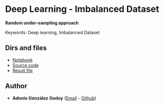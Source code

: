 # Deep Learning - Imbalanced Dataset 

__Random under-sampling approach__

Keywords: Deep learning, Imbalanced Dataset

## Dirs and files

- [Notebook](https://github.com/adions025/imbalanced_dataset-/blob/master/nbs/imbalanced_dataset.ipynb)
- [Source code](https://github.com/adions025/imbalanced_dataset-/tree/master/src)
- [Result file](https://github.com/adions025/imbalanced_dataset-/blob/master/data/results.csv)

## Author

* **Adonis González Godoy** ([Email](adions025@gmail.com) - [Github](https://github.com/adions025))

